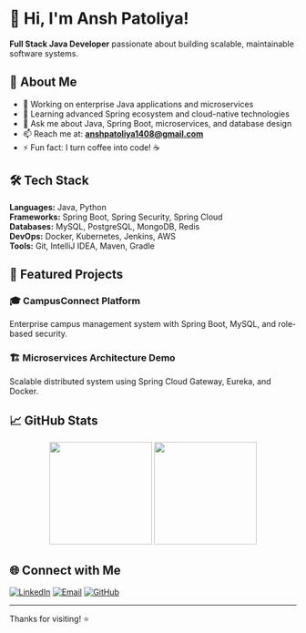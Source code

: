# 👋 Hi, I'm Ansh Patoliya!

**Full Stack Java Developer** passionate about building scalable, maintainable software systems.

## 🚀 About Me

- 🔭 Working on enterprise Java applications and microservices
- 🌱 Learning advanced Spring ecosystem and cloud-native technologies
- 💬 Ask me about Java, Spring Boot, microservices, and database design
- 📫 Reach me at: **anshpatoliya1408@gmail.com**
- ⚡ Fun fact: I turn coffee into code! ☕

## 🛠️ Tech Stack

**Languages:** Java, Python  
**Frameworks:** Spring Boot, Spring Security, Spring Cloud  
**Databases:** MySQL, PostgreSQL, MongoDB, Redis  
**DevOps:** Docker, Kubernetes, Jenkins, AWS  
**Tools:** Git, IntelliJ IDEA, Maven, Gradle

## 🚀 Featured Projects

### 🎓 CampusConnect Platform
Enterprise campus management system with Spring Boot, MySQL, and role-based security.

### 🏗️ Microservices Architecture Demo
Scalable distributed system using Spring Cloud Gateway, Eureka, and Docker.

## 📈 GitHub Stats

<div align="center">
  <img height="180em" src="https://github-readme-stats.vercel.app/api?username=Ansh-Patoliya&show_icons=true&theme=tokyonight&include_all_commits=true&count_private=true"/>
  <img height="180em" src="https://github-readme-stats.vercel.app/api/top-langs/?username=Ansh-Patoliya&layout=compact&langs_count=8&theme=tokyonight"/>
</div>

## 🌐 Connect with Me

[![LinkedIn](https://img.shields.io/badge/LinkedIn-0077B5?style=for-the-badge&logo=linkedin&logoColor=white)](https://www.linkedin.com/in/ansh-patoliya)
[![Email](https://img.shields.io/badge/Email-D14836?style=for-the-badge&logo=gmail&logoColor=white)](mailto:anshpatoliya1408@gmail.com)
[![GitHub](https://img.shields.io/badge/GitHub-100000?style=for-the-badge&logo=github&logoColor=white)](https://github.com/Ansh-Patoliya)

---

Thanks for visiting! ⭐️